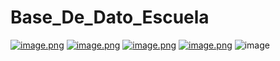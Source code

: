 # Base_De_Dato_Escuela
[![image.png](https://i.postimg.cc/W3FDmYV6/image.png)](https://postimg.cc/DJhyng88)
[![image.png](https://i.postimg.cc/44FGR4zd/image.png)](https://postimg.cc/bdbWQhVc)
[![image.png](https://i.postimg.cc/QdcZ7pv9/image.png)](https://postimg.cc/75PR8THw)
[![image.png](https://i.postimg.cc/CLf3yGhP/image.png)](https://postimg.cc/tYpSWVVW)
![image](https://github.com/Aghuz2021/Base_De_Dato_Escuela/assets/82460049/02b6762b-fdda-4f1c-a764-14c2da31ae06)

